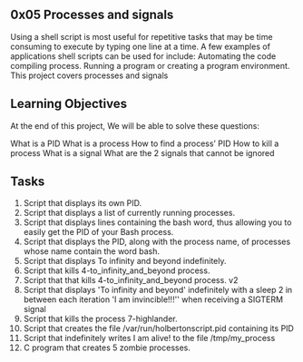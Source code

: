 ## 0x05 Processes and signals
Using a shell script is most useful for repetitive tasks that may be time consuming to execute by typing one line at a time. A few examples of applications shell scripts can be used for include: Automating the code compiling process. Running a program or creating a program environment. This project covers processes and signals

## Learning Objectives

At the end of this project, We will be  able to solve these questions:

What is a PID
What is a process
How to find a process’ PID
How to kill a process
What is a signal
What are the 2 signals that cannot be ignored

## Tasks 

1. Script that displays its own PID.
2. Script that displays a list of currently running processes.
3. Script that displays lines containing the bash word, thus allowing you to easily get the PID of your Bash process.
4. Script that displays the PID, along with the process name, of processes whose name contain the word bash.
5. Script that displays To infinity and beyond indefinitely.
6. Script that kills 4-to_infinity_and_beyond process.
7. Script that that kills 4-to_infinity_and_beyond process. v2
8. Script that displays 'To infinity and beyond' indefinitely with a sleep 2 in between each iteration 'I am invincible!!!'' when receiving a SIGTERM signal
9. Script that kills the process 7-highlander.
10. Script that creates the file /var/run/holbertonscript.pid containing its PID
11. Script that indefinitely writes I am alive! to the file /tmp/my_process
12. C program that creates 5 zombie processes.
